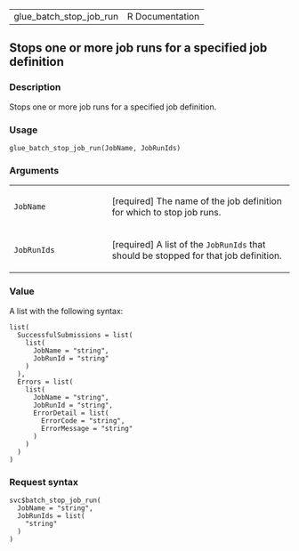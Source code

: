 <table style="width: 100%;">
<tbody>
<tr class="odd">
<td>glue_batch_stop_job_run</td>
<td style="text-align: right;">R Documentation</td>
</tr>
</tbody>
</table>

## Stops one or more job runs for a specified job definition

### Description

Stops one or more job runs for a specified job definition.

### Usage

    glue_batch_stop_job_run(JobName, JobRunIds)

### Arguments

<table>
<colgroup>
<col style="width: 35%" />
<col style="width: 65%" />
</colgroup>
<tbody>
<tr class="odd">
<td><code id="glue_batch_stop_job_run_:_JobName">JobName</code></td>
<td><p>[required] The name of the job definition for which to stop job
runs.</p></td>
</tr>
<tr class="even">
<td><code id="glue_batch_stop_job_run_:_JobRunIds">JobRunIds</code></td>
<td><p>[required] A list of the <code>JobRunIds</code> that should be
stopped for that job definition.</p></td>
</tr>
</tbody>
</table>

### Value

A list with the following syntax:

    list(
      SuccessfulSubmissions = list(
        list(
          JobName = "string",
          JobRunId = "string"
        )
      ),
      Errors = list(
        list(
          JobName = "string",
          JobRunId = "string",
          ErrorDetail = list(
            ErrorCode = "string",
            ErrorMessage = "string"
          )
        )
      )
    )

### Request syntax

    svc$batch_stop_job_run(
      JobName = "string",
      JobRunIds = list(
        "string"
      )
    )
